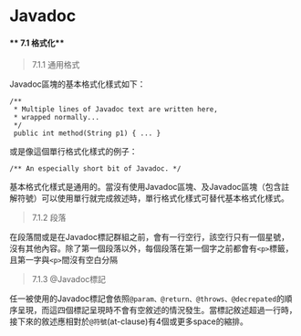 # Javadoc




#### ** 7.1 格式化**

>7.1.1 通用格式

Javadoc區塊的基本格式化樣式如下：

    /** 
     * Multiple lines of Javadoc text are written here,
     * wrapped normally... 
     */
     public int method(String p1) { ... }

或是像這個單行格式化樣式的例子：

    /** An especially short bit of Javadoc. */
    
基本格式化樣式是通用的。當沒有使用Javadoc區塊、及Javadoc區塊（包含註解符號）可以使用單行就完成敘述時，單行格式化樣式可替代基本格式化樣式。  

>7.1.2 段落

在段落間或是在Javadoc標記群組之前，會有一行空行，該空行只有一個星號，沒有其他內容。除了第一個段落以外，每個段落在第一個字之前都會有```<p>```標籤，且第一字與```<p>```間沒有空白分隔

>7.1.3 @Javadoc標記

任一被使用的Javadoc標記會依照```@param、@return、@throws、@decrepated```的順序呈現，而這四個標記呈現時不會有空敘述的情況發生。當標記敘述超過一行時，接下來的敘述應相對於```@符號```(at-clause)有4個或更多space的縮排。
